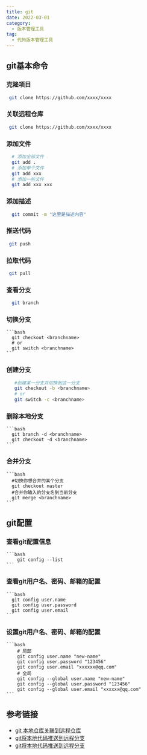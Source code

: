 ```yaml
---
title: git
date: 2022-03-01
category:
  - 版本管理工具
tag:
  - 代码版本管理工具
---
```



## git基本命令

### 克隆项目
   ```bash
    git clone https://github.com/xxxx/xxxx 
   ```
### 关联远程仓库
   ```bash
    git clone https://github.com/xxxx/xxxx 
   ```
### 添加文件
  ```bash
    # 添加全部文件
    git add .
    # 添加单个文件
    git add xxx
    # 添加一些文件
    git add xxx xxx
  ```
### 添加描述
  ```bash
    git commit -m "这里是描述内容"
   ```
### 推送代码
  ```bash
   git push
  ```
### 拉取代码
   ```bash
    git pull
   ```
### 查看分支
  ```bash
    git branch
  ```
### 切换分支
    ```bash
      git checkout <branchname>
      # or
      git switch <branchname>
    ```
### 创建分支
   ```bash
      #创建某一分支并切换到这一分支
      git checkout -b <branchname>
      # or
      git switch -c <branchname>
   ```
###  删除本地分支
    ```bash
      git branch -d <branchname>
      git checkout -d <branchname>
    ```
###  合并分支
    ```bash
      #切换你想合并的某个分支
      git checkout master 
      #合并你输入的分支名到当前分支
      git merge <branchname> 
    ```

## git配置

### 查看git配置信息
    ```bash
        git config --list
    ```
### 查看git用户名、密码、邮箱的配置
    ```bash
      git config user.name
      git config user.password
      git config user.email
    ```
### 设置git用户名、密码、邮箱的配置
    ```bash
        # 局部
        git config user.name "new-name"
        git config user.password "123456"
        git config user.email "xxxxxx@qq.com"
        # 全局
        git config --global user.name "new-name"
        git config --global user.password "123456"
        git config --global user.email "xxxxxx@qq.com"
    ```
 

## 参考链接

- [git 本地仓库关联到远程仓库](https://blog.csdn.net/sinat_39049092/article/details/113417142)
- [git将本地代码推送到远程分支](https://blog.csdn.net/qq_26884501/article/details/108142928)
- [git将本地代码推送到远程分支](https://blog.csdn.net/qq_26884501/article/details/108142928)